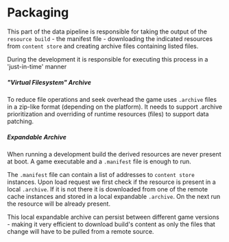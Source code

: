 # Packaging

This part of the data pipeline is responsible for taking the output of the `resource build` - the manifest file - downloading the indicated resources from `content store` and creating archive files containing listed files.

During the development it is responsible for executing this process in a 'just-in-time' manner

##### "Virtual Filesystem" Archive

To reduce file operations and seek overhead the game uses `.archive` files in a zip-like format (depending on the platform). It needs to support .archive prioritization and overriding of runtime resources (files) to support data patching.

##### Expandable Archive

When running a development build the derived resources are never present at boot. A game executable and a `.manifest` file is enough to run. 

The `.manifest` file can contain a list of addresses to `content store` instances. Upon load request we first check if the resource is present in a local `.archive`. If it is not there it is downloaded from one of the remote cache instances and stored in a local expandable `.archive`. On the next run the resource will be already present.

This local expandable archive can persist between different game versions - making it very efficient to download build's content as only the files that change will have to be pulled from a remote source.